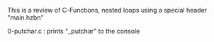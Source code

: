 This is a review of C-Functions, nested loops using a special header "main.hzbn"

0-putchar.c : prints "_putchar" to the console
